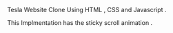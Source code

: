 Tesla Website Clone Using HTML , CSS and Javascript .

This Implmentation has the sticky scroll animation .